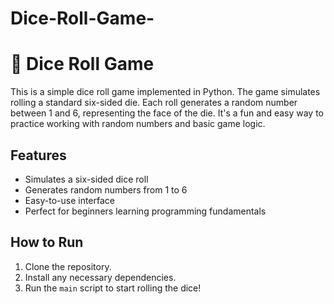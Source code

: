 # Dice-Roll-Game-

# 🎲 Dice Roll Game

This is a simple dice roll game implemented in Python. The game simulates rolling a standard six-sided die. Each roll generates a random number between 1 and 6, representing the face of the die. It's a fun and easy way to practice working with random numbers and basic game logic.

## Features
- Simulates a six-sided dice roll
- Generates random numbers from 1 to 6
- Easy-to-use interface
- Perfect for beginners learning programming fundamentals

## How to Run
1. Clone the repository.
2. Install any necessary dependencies.
3. Run the `main` script to start rolling the dice!

